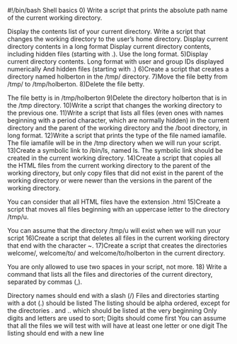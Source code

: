 #!/bin/bash
Shell basics 0) Write a script that prints the absolute path name of the current working directory.

Display the contents list of your current directory.
Write a script that changes the working directory to the user’s home directory.
Display current directory contents in a long format
Display current directory contents, including hidden files (starting with .). Use the long format. 5)Display current directory contents.
Long format with user and group IDs displayed numerically And hidden files (starting with .) 6)Create a script that creates a directory named holberton in the /tmp/ directory. 7)Move the file betty from /tmp/ to /tmp/holberton. 8)Delete the file betty.

The file betty is in /tmp/holberton 9)Delete the directory holberton that is in the /tmp directory. 10)Write a script that changes the working directory to the previous one. 11)Write a script that lists all files (even ones with names beginning with a period character, which are normally hidden) in the current directory and the parent of the working directory and the /boot directory, in long format. 12)Write a script that prints the type of the file named iamafile. The file iamafile will be in the /tmp directory when we will run your script. 13)Create a symbolic link to /bin/ls, named ls. The symbolic link should be created in the current working directory. 14)Create a script that copies all the HTML files from the current working directory to the parent of the working directory, but only copy files that did not exist in the parent of the working directory or were newer than the versions in the parent of the working directory.

You can consider that all HTML files have the extension .html 15)Create a script that moves all files beginning with an uppercase letter to the directory /tmp/u.

You can assume that the directory /tmp/u will exist when we will run your script 16)Create a script that deletes all files in the current working directory that end with the character ~. 17)Create a script that creates the directories welcome/, welcome/to/ and welcome/to/holberton in the current directory.

You are only allowed to use two spaces in your script, not more. 18) Write a command that lists all the files and directories of the current directory, separated by commas (,).

Directory names should end with a slash (/) Files and directories starting with a dot (.) should be listed The listing should be alpha ordered, except for the directories . and .. which should be listed at the very beginning Only digits and letters are used to sort; Digits should come first You can assume that all the files we will test with will have at least one letter or one digit The listing should end with a new line
